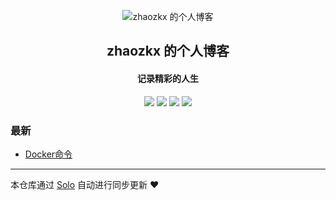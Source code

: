 <p align="center"><img alt="zhaozkx 的个人博客" src="https://static.b3log.org/images/brand/solo-32.png"></p><h2 align="center">
zhaozkx 的个人博客
</h2>

<h4 align="center">记录精彩的人生</h4>
<p align="center"><a title="zhaozkx 的个人博客" target="_blank" href="https://github.com/zhaozkx/solo-blog"><img src="https://img.shields.io/github/last-commit/zhaozkx/solo-blog.svg?style=flat-square&color=FF9900"></a>
<a title="GitHub repo size in bytes" target="_blank" href="https://github.com/zhaozkx/solo-blog"><img src="https://img.shields.io/github/repo-size/zhaozkx/solo-blog.svg?style=flat-square"></a>
<a title="Solo Version" target="_blank" href="https://github.com/b3log/solo/releases"><img src="https://img.shields.io/badge/solo-3.6.6-f1e05a.svg?style=flat-square&color=blueviolet"></a>
<a title="Hits" target="_blank" href="https://github.com/b3log/hits"><img src="https://hits.b3log.org/zhaozkx/solo-blog.svg"></a></p>

### 最新

* [Docker命令](http://www.zhaokai.xin/articles/2019/10/30/1572407444699.html)



---

本仓库通过 [Solo](https://github.com/b3log/solo) 自动进行同步更新 ❤️ 